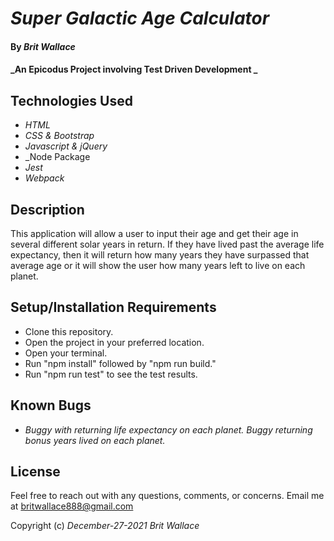 # _Super Galactic Age Calculator_

#### By _**Brit Wallace**_

#### _An Epicodus Project involving Test Driven Development _

## Technologies Used

* _HTML_
* _CSS & Bootstrap_
* _Javascript & jQuery_
* _Node Package
* _Jest_
* _Webpack_

## Description

This application will allow a user to input their age and get their age in several different solar years in return.  If they have lived past the average life expectancy, then it will return how many years they have surpassed that average age or it will show the user how many years left to live on each planet.

## Setup/Installation Requirements

* Clone this repository.
* Open the project in your preferred location.
* Open your terminal.
* Run "npm install" followed by "npm run build."
* Run "npm run test" to see the test results.


## Known Bugs

* _Buggy with returning life expectancy on each planet. Buggy returning bonus years lived on each planet._


## License

Feel free to reach out with any questions, comments, or concerns. Email me at britwallace888@gmail.com 


Copyright (c) _December-27-2021_ _Brit Wallace_